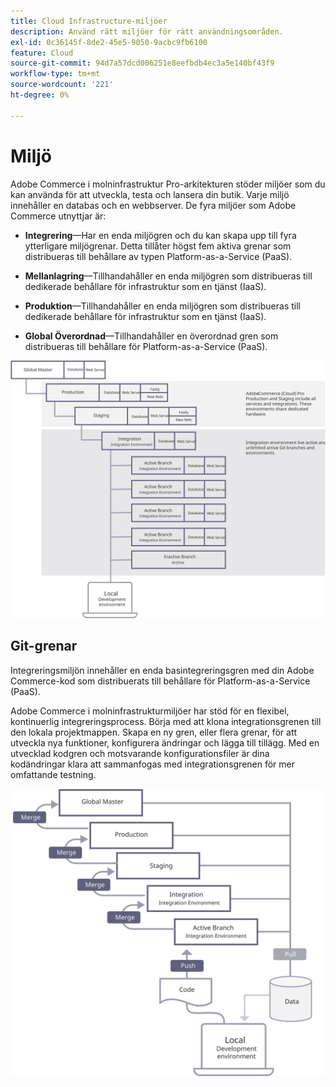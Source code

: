 ```yaml
---
title: Cloud Infrastructure-miljöer
description: Använd rätt miljöer för rätt användningsområden.
exl-id: 0c36145f-8de2-45e5-9050-9acbc9fb6100
feature: Cloud
source-git-commit: 94d7a57dcd006251e8eefbdb4ec3a5e140bf43f9
workflow-type: tm+mt
source-wordcount: '221'
ht-degree: 0%

---
```


# Miljö

Adobe Commerce i molninfrastruktur Pro-arkitekturen stöder miljöer som du kan använda för att utveckla, testa och lansera din butik. Varje miljö innehåller en databas och en webbserver. De fyra miljöer som Adobe Commerce utnyttjar är:

- **Integrering**—Har en enda miljögren och du kan skapa upp till fyra ytterligare miljögrenar. Detta tillåter högst fem aktiva grenar som distribueras till behållare av typen Platform-as-a-Service (PaaS).

- **Mellanlagring**—Tillhandahåller en enda miljögren som distribueras till dedikerade behållare för infrastruktur som en tjänst (IaaS).

- **Produktion**—Tillhandahåller en enda miljögren som distribueras till dedikerade behållare för infrastruktur som en tjänst (IaaS).

- **Global Överordnad**—Tillhandahåller en överordnad gren som distribueras till behållare för Platform-as-a-Service (PaaS).

![Bild som visar relationen mellan Adobe Commerce molnmiljöer](../../../assets/playbooks/environment-diagram.svg)

## Git-grenar

Integreringsmiljön innehåller en enda basintegreringsgren med din Adobe Commerce-kod som distribuerats till behållare för Platform-as-a-Service (PaaS).

Adobe Commerce i molninfrastrukturmiljöer har stöd för en flexibel, kontinuerlig integreringsprocess. Börja med att klona integrationsgrenen till den lokala projektmappen. Skapa en ny gren, eller flera grenar, för att utveckla nya funktioner, konfigurera ändringar och lägga till tillägg. Med en utvecklad kodgren och motsvarande konfigurationsfiler är dina kodändringar klara att sammanfogas med integrationsgrenen för mer omfattande testning.

![Bild som visar den Git-baserade förgreningsstrategin för Adobe Commerce molnmiljöer](../../../assets/playbooks/branching-diagram.svg)
